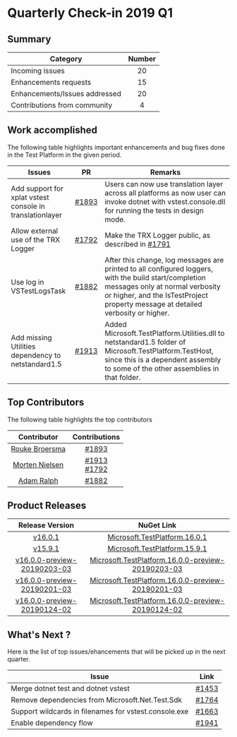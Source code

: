 # Quarterly Check-in 2019 Q1

## Summary

|Category| Number |
| --- | :---: | 
| Incoming issues | 20 |
| Enhancements requests | 15 |
| Enhancements/Issues addressed | 20 |
| Contributions from community | 4 |

## Work accomplished

The following table highlights important enhancements and bug fixes done in the Test Platform in the given period.

| Issues | PR | Remarks  |
| --- | -- | -- |
| Add support for xplat vstest console in translationlayer |   [#1893](https://github.com/Microsoft/vstest/pull/1893)|  Users can now use translation layer across all platforms as now user can invoke dotnet with vstest.console.dll for running the tests in design mode. |
| Allow external use of the TRX Logger |   [#1792](https://github.com/Microsoft/vstest/pull/1792) |  Make the TRX Logger public, as described in [#1791](https://github.com/Microsoft/vstest/pull/1792) |
|Use log in VSTestLogsTask |  [#1882](https://github.com/Microsoft/vstest/pull/1882)|After this change, log messages are printed to all configured loggers, with the build start/completion messages only at normal verbosity or higher, and the IsTestProject property message at detailed verbosity or higher. |
| Add missing Utilities dependency to netstandard1.5 | [#1913](https://github.com/Microsoft/vstest/pull/1913)| Added Microsoft.TestPlatform.Utilities.dll to netstandard1.5 folder of Microsoft.TestPlatform.TestHost, since this is a dependent assembly to some of the other assemblies in that folder. |

## Top Contributors

The following table highlights the top contributors

| Contributor | Contributions  |
| :---:   | :-: |
|[Rouke Broersma](https://github.com/Mobrockers) |[#1893](https://github.com/Microsoft/vstest/pull/1893)|
|[Morten Nielsen](https://github.com/dotMorten) |  [#1913](https://github.com/Microsoft/vstest/pull/1913) <br> [#1792](https://github.com/Microsoft/vstest/pull/1792)|
|[Adam Ralph](https://github.com/adamralph)|  [#1882](https://github.com/Microsoft/vstest/pull/1882)|


## Product Releases

| Release Version | NuGet Link  |
| :---:   | :-: |
| [v16.0.1](https://github.com/Microsoft/vstest/releases/tag/v16.0.1) |   [Microsoft.TestPlatform.16.0.1](https://www.nuget.org/packages/Microsoft.TestPlatform/16.0.1)|
| [v15.9.1](https://github.com/Microsoft/vstest/releases/tag/v15.9.1) |   [Microsoft.TestPlatform.15.9.1](https://www.nuget.org/packages/Microsoft.TestPlatform/15.9.1)|
| [v16.0.0-preview-20190203-03](https://github.com/Microsoft/vstest/releases/tag/v16.0.0-preview-20190203-03) |   [Microsoft.TestPlatform.16.0.0-preview-20190203-03](https://www.nuget.org/packages/Microsoft.TestPlatform/16.0.0-preview-20190203-03)|
| [v16.0.0-preview-20190201-03](https://github.com/Microsoft/vstest/releases/tag/v16.0.0-preview-20190201-03) |   [Microsoft.TestPlatform.16.0.0-preview-20190201-03](https://www.nuget.org/packages/Microsoft.TestPlatform/16.0.0-preview-20190201-03)|
| [v16.0.0-preview-20190124-02](https://github.com/Microsoft/vstest/releases/tag/v16.0.0-preview-20190124-02) |   [Microsoft.TestPlatform.16.0.0-preview-20190124-02](https://www.nuget.org/packages/Microsoft.TestPlatform/16.0.0-preview-20190124-02)|


## What's Next ?
Here is the list of top issues/ehancements that will be picked up in the next quarter.

| Issue | Link  |
| ---- | ---- |
| Merge dotnet test and dotnet vstest | [#1453](https://github.com/Microsoft/vstest/issues/1453) |
| Remove dependencies from Microsoft.Net.Test.Sdk | [#1764](https://github.com/Microsoft/vstest/issues/1764) |
| Support wildcards in filenames for vstest.console.exe | [#1663](https://github.com/Microsoft/vstest/issues/1663) |
| Enable dependency flow | [#1941](https://github.com/Microsoft/vstest/issues/1941) |
